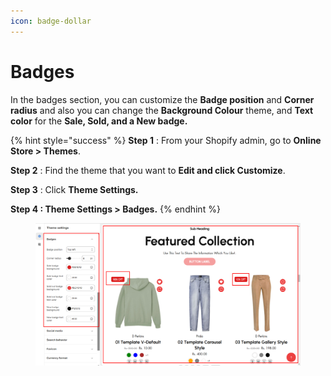 ```yaml
---
icon: badge-dollar
---
```


# Badges

In the badges section, you can customize the **Badge position** and **Corner radius** and also you can change the **Background Colour** theme, and **Text color** for the **Sale, Sold, and a New badge.**

{% hint style="success" %}
**Step 1** : From your Shopify admin, go to **Online Store > Themes**.

**Step 2** : Find the theme that you want to **Edit and click Customize**.

**Step 3** : Click **Theme Settings.**

**Step 4 : Theme Settings > Badges.**
{% endhint %}

<figure><img src="../.gitbook/assets/bad.png" alt=""><figcaption></figcaption></figure>
